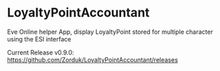 # LoyaltyPointAccountant
Eve Online helper App, display LoyaltyPoint stored for multiple character using the ESI interface

Current Release v0.9.0: https://github.com/Zorduk/LoyaltyPointAccountant/releases
